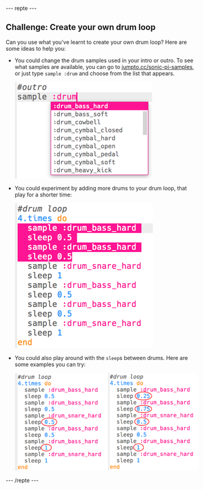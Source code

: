 \--- repte \---

## Challenge: Create your own drum loop

Can you use what you've learnt to create your own drum loop? Here are some ideas to help you:

+ You could change the drum samples used in your intro or outro. To see what samples are available, you can go to [jumpto.cc/sonic-pi-samples](http://jumpto.cc/sonic-pi-samples), or just type `sample :drum` and choose from the list that appears.
    
    ![captura de pantalla](images/drum-outro-challenge.png)

+ You could experiment by adding more drums to your drum loop, that play for a shorter time:
    
    ![captura de pantalla](images/drum-beat-challenge-1.png)

+ You could also play around with the `sleep`s between drums. Here are some examples you can try:
    
    ![captura de pantalla](images/drum-beat-challenge-2.png)

\--- /repte \---